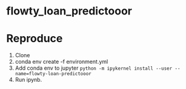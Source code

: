 # flowty_loan_predictooor

# Reproduce

1. Clone
2. conda env create -f environment.yml
3. Add conda env to jupyter `python -m ipykernel install --user --name=flowty-loan-predictooor`
4. Run ipynb. 
